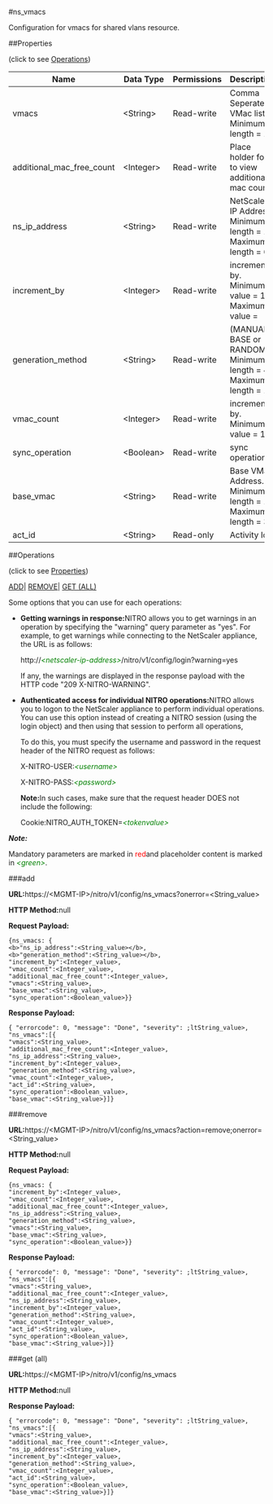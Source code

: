 #ns_vmacs

Configuration for vmacs for shared vlans resource.


##Properties 
<span>(click to see [Operations](#opera))</span>


<table><thead><tr><th>Name</th><th>Data Type</th><th>Permissions</th><th>Description</th></tr></thead><tbody><tr><td>vmacs</td><td>&lt;String></td><td>Read-write</td><td>Comma Seperated VMac list.<br>Minimum length = 1</td></tr><tr><td>additional_mac_free_count</td><td>&lt;Integer></td><td>Read-write</td><td>Place holder for to view additional mac count.</td></tr><tr><td>ns_ip_address</td><td>&lt;String></td><td>Read-write</td><td>NetScaler IP Address.<br>Minimum length = 1<br>Maximum length = 64</td></tr><tr><td>increment_by</td><td>&lt;Integer></td><td>Read-write</td><td>increment by.<br>Minimum value = 1<br>Maximum value =</td></tr><tr><td>generation_method</td><td>&lt;String></td><td>Read-write</td><td>(MANUAL, BASE or RANDOM).<br>Minimum length = 4<br>Maximum length = 16</td></tr><tr><td>vmac_count</td><td>&lt;Integer></td><td>Read-write</td><td>increment by.<br>Minimum value = 1</td></tr><tr><td>sync_operation</td><td>&lt;Boolean></td><td>Read-write</td><td>sync operation.</td></tr><tr><td>base_vmac</td><td>&lt;String></td><td>Read-write</td><td>Base VMac Address.<br>Minimum length = 1<br>Maximum length = 32</td></tr><tr><td>act_id</td><td>&lt;String></td><td>Read-only</td><td>Activity Id.</td></tr></tbody></table>
##Operations 
<span>(click to see [Properties](#prope))</span>


[ADD]()| [REMOVE](#r)| [GET (ALL)](#get-)


Some options that you can use for each operations:
<ul><li><p><b>Getting warnings in response:</b>NITRO allows you to get warnings in an operation by specifying the "warning" query parameter as "yes". For example, to get warnings while connecting to the NetScaler appliance, the URL is as follows:</p><p>http://<span style="color:green;font-style:italic;">&lt;netscaler-ip-address&gt;</span>/nitro/v1/config/login?warning=yes</p><p>If any, the warnings are displayed in the response payload with the HTTP code "209 X-NITRO-WARNING".</p></li><li><p><b>Authenticated access for individual NITRO operations:</b>NITRO allows you to logon to the NetScaler appliance to perform individual operations. You can use this option instead of creating a NITRO session (using the login object) and then using that session to perform all operations,</p><p>To do this, you must specify the username and password in the request header of the NITRO request as follows:</p><p>X-NITRO-USER:<span style="color:green;font-style:italic;">&lt;username&gt;</span></p><p>X-NITRO-PASS:<span style="color:green;font-style:italic;">&lt;password&gt;</span></p><p><b>Note:</b>In such cases, make sure that the request header DOES not include the following:</p><p>Cookie:NITRO_AUTH_TOKEN=<span style="color:green;font-style:italic;">&lt;tokenvalue&gt;</span></p></li></ul>



***Note:*** 
Mandatory parameters are marked in <span style="color:#FF0000;">red</span>and placeholder content is marked in <span style="color:green;font-style:italic">&lt;green&gt;</span>.

###add



<b>URL:</b>https://&lt;MGMT-IP&gt;/nitro/v1/config/ns_vmacs?onerror=&lt;String_value&gt;
<b>HTTP Method:</b>null
<b>Request Payload: </b>```{ns_vmacs: {<b>"ns_ip_address":<String_value></b>,<b>"generation_method":<String_value></b>,"increment_by":<Integer_value>,"vmac_count":<Integer_value>,"additional_mac_free_count":<Integer_value>,"vmacs":<String_value>,"base_vmac":<String_value>,"sync_operation":<Boolean_value>}}```
<b>Response Payload: </b>```{ "errorcode": 0, "message": "Done", "severity": ;ltString_value>, "ns_vmacs":[{"vmacs":<String_value>,"additional_mac_free_count":<Integer_value>,"ns_ip_address":<String_value>,"increment_by":<Integer_value>,"generation_method":<String_value>,"vmac_count":<Integer_value>,"act_id":<String_value>,"sync_operation":<Boolean_value>,"base_vmac":<String_value>}]}```



###remove



<b>URL:</b>https://&lt;MGMT-IP&gt;/nitro/v1/config/ns_vmacs?action=remove;onerror=&lt;String_value&gt;
<b>HTTP Method:</b>null
<b>Request Payload: </b>```{ns_vmacs: {"increment_by":<Integer_value>,"vmac_count":<Integer_value>,"additional_mac_free_count":<Integer_value>,"ns_ip_address":<String_value>,"generation_method":<String_value>,"vmacs":<String_value>,"base_vmac":<String_value>,"sync_operation":<Boolean_value>}}```
<b>Response Payload: </b>```{ "errorcode": 0, "message": "Done", "severity": ;ltString_value>, "ns_vmacs":[{"vmacs":<String_value>,"additional_mac_free_count":<Integer_value>,"ns_ip_address":<String_value>,"increment_by":<Integer_value>,"generation_method":<String_value>,"vmac_count":<Integer_value>,"act_id":<String_value>,"sync_operation":<Boolean_value>,"base_vmac":<String_value>}]}```



###get (all)



<b>URL:</b>https://&lt;MGMT-IP&gt;/nitro/v1/config/ns_vmacs
<b>HTTP Method:</b>null
<b>Response Payload: </b>```{ "errorcode": 0, "message": "Done", "severity": ;ltString_value>, "ns_vmacs":[{"vmacs":<String_value>,"additional_mac_free_count":<Integer_value>,"ns_ip_address":<String_value>,"increment_by":<Integer_value>,"generation_method":<String_value>,"vmac_count":<Integer_value>,"act_id":<String_value>,"sync_operation":<Boolean_value>,"base_vmac":<String_value>}]}```



